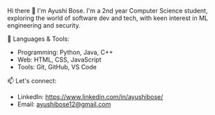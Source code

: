 Hi there 👋 I'm Ayushi Bose. I'm a 2nd year Computer Science student, exploring the world of software dev and tech, with keen interest in ML engineering and security.

🧰 Languages & Tools:
- Programming: Python, Java, C++
- Web: HTML, CSS, JavaScript
- Tools: Git, GitHub, VS Code

📫 Let's connect:
- LinkedIn: https://www.linkedin.com/in/ayushibose/
- Email: ayushibose12@gmail.com


